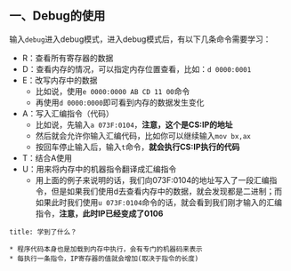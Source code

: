 ## 一、Debug的使用
输入`debug`进入debug模式，进入debug模式后，有以下几条命令需要学习：
* R：查看所有寄存器的数据
* D：查看内存的情况，可以指定内存位置查看，比如：`d 0000:0001`
* E：改写内存中的数据
	* 比如说，使用`e 0000:0000 AB CD 11 00`命令
	* 再使用`d 0000:0000`即可看到内存的数据发生变化
* A：写入汇编指令（代码）
	* 比如说，先输入`a 073F:0104`，**注意，这个是CS:IP的地址**
	* 然后就会允许你输入汇编代码，比如你可以继续输入`mov bx,ax`
	* 按回车停止输入后，输入`t`命令，**就会执行CS:IP执行的代码**
* T：结合A使用
* U：用来将内存中的机器指令翻译成汇编指令
	* 用上面的例子来说明的话，我们向073F:0104的地址写入了一段汇编指令，但是如果我们使用d去查看内存中的数据，就会发现都是二进制；而如果此时我们使用`u 073F:0104`命令的话，就会看到我们刚才输入的汇编指令，**注意，此时IP已经变成了0106**
```ad-note
title: 学到了什么？

* 程序代码本身也是加载到内存中执行，会有专门的机器码来表示
* 每执行一条指令，IP寄存器的值就会增加(取决于指令的长度)
```